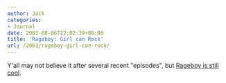 ```yaml
---
author: Jack
categories:
- Journal
date: 2003-08-06T22:02:39+00:00
title: 'Rageboy: Girl can Rock'
url: /2003/rageboy-girl-can-rock/
---
```


Y'all may not believe it after several recent "episodes", but [Rageboy is still cool][1].

 [1]: http://www.rageboy.com/2003_08_01_blogger-archive.html#106015812880425648 "all noise - all the time"